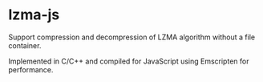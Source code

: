# lzma-js

Support compression and decompression of LZMA algorithm without a file container.

Implemented in C/C++ and compiled for JavaScript using Emscripten for performance.